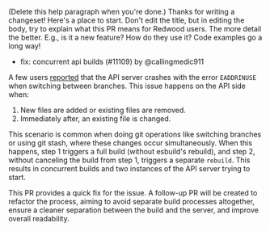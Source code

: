 (Delete this help paragraph when you're done.) Thanks for writing a changeset! Here's a place to start.
Don't edit the title, but in editing the body, try to explain what this PR means for Redwood users.
The more detail the better. E.g., is it a new feature? How do they use it? Code examples go a long way!

- fix: concurrent api builds (#11109) by @callingmedic911

A few users [reported](https://community.redwoodjs.com/t/redwood-v7-0-0-upgrade-guide/5713/90?u=callingmedic911) that the API server crashes with the error `EADDRINUSE` when switching between branches. This issue happens on the API side when:

1. New files are added or existing files are removed.
2. Immediately after, an existing file is changed.

This scenario is common when doing git operations like switching branches or using git stash, where these changes occur simultaneously. When this happens, step 1 triggers a full build (without esbuild's rebuild), and step 2, without canceling the build from step 1, triggers a separate `rebuild`. This results in concurrent builds and two instances of the API server trying to start.

This PR provides a quick fix for the issue. A follow-up PR will be created to refactor the process, aiming to avoid separate build processes altogether, ensure a cleaner separation between the build and the server, and improve overall readability.
